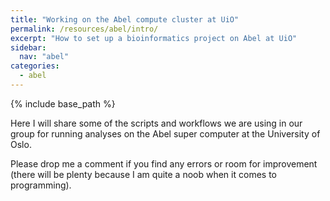 ```yaml
---
title: "Working on the Abel compute cluster at UiO"
permalink: /resources/abel/intro/
excerpt: "How to set up a bioinformatics project on Abel at UiO"
sidebar:
  nav: "abel"
categories:
  - abel
---
```


{% include base_path %}


Here I will share some of the scripts and workflows we are using in our group for running analyses on the Abel super computer at the University of Oslo.

Please drop me a comment if you find any errors or room for improvement (there will be plenty because I am quite a noob when it comes to programming).
